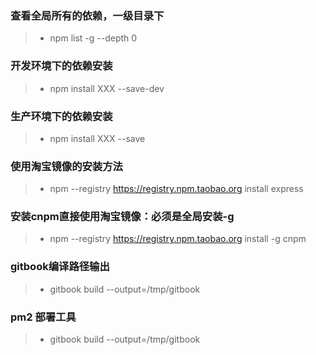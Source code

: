 ### 查看全局所有的依赖，一级目录下
> * npm list -g --depth 0

### 开发环境下的依赖安装
> * npm install XXX --save-dev

### 生产环境下的依赖安装
> * npm install XXX --save

### 使用淘宝镜像的安装方法
> * npm --registry https://registry.npm.taobao.org install express

### 安装cnpm直接使用淘宝镜像：必须是全局安装-g
> * npm --registry https://registry.npm.taobao.org install -g cnpm

### gitbook编译路径输出
> * gitbook build --output=/tmp/gitbook

### pm2 部署工具
> * gitbook build --output=/tmp/gitbook















